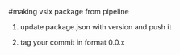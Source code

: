 #making vsix package from pipeline

1. update package.json with version and push it

2. tag your commit in format 0.0.x 
